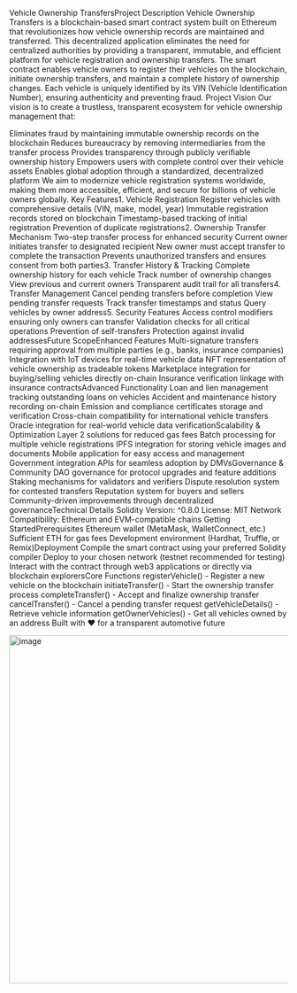 Vehicle Ownership TransfersProject Description
Vehicle Ownership Transfers is a blockchain-based smart contract system built on Ethereum that revolutionizes how vehicle ownership records are maintained and transferred. This decentralized application eliminates the need for centralized authorities by providing a transparent, immutable, and efficient platform for vehicle registration and ownership transfers.
The smart contract enables vehicle owners to register their vehicles on the blockchain, initiate ownership transfers, and maintain a complete history of ownership changes. Each vehicle is uniquely identified by its VIN (Vehicle Identification Number), ensuring authenticity and preventing fraud.
Project Vision
Our vision is to create a trustless, transparent ecosystem for vehicle ownership management that:

Eliminates fraud by maintaining immutable ownership records on the blockchain
Reduces bureaucracy by removing intermediaries from the transfer process
Provides transparency through publicly verifiable ownership history
Empowers users with complete control over their vehicle assets
Enables global adoption through a standardized, decentralized platform
We aim to modernize vehicle registration systems worldwide, making them more accessible, efficient, and secure for billions of vehicle owners globally.
Key Features1. Vehicle Registration
Register vehicles with comprehensive details (VIN, make, model, year)
Immutable registration records stored on blockchain
Timestamp-based tracking of initial registration
Prevention of duplicate registrations2. Ownership Transfer Mechanism
Two-step transfer process for enhanced security
Current owner initiates transfer to designated recipient
New owner must accept transfer to complete the transaction
Prevents unauthorized transfers and ensures consent from both parties3. Transfer History & Tracking
Complete ownership history for each vehicle
Track number of ownership changes
View previous and current owners
Transparent audit trail for all transfers4. Transfer Management
Cancel pending transfers before completion
View pending transfer requests
Track transfer timestamps and status
Query vehicles by owner address5. Security Features
Access control modifiers ensuring only owners can transfer
Validation checks for all critical operations
Prevention of self-transfers
Protection against invalid addressesFuture ScopeEnhanced Features
Multi-signature transfers requiring approval from multiple parties (e.g., banks, insurance companies)
Integration with IoT devices for real-time vehicle data
NFT representation of vehicle ownership as tradeable tokens
Marketplace integration for buying/selling vehicles directly on-chain
Insurance verification linkage with insurance contractsAdvanced Functionality
Loan and lien management tracking outstanding loans on vehicles
Accident and maintenance history recording on-chain
Emission and compliance certificates storage and verification
Cross-chain compatibility for international vehicle transfers
Oracle integration for real-world vehicle data verificationScalability & Optimization
Layer 2 solutions for reduced gas fees
Batch processing for multiple vehicle registrations
IPFS integration for storing vehicle images and documents
Mobile application for easy access and management
Government integration APIs for seamless adoption by DMVsGovernance & Community
DAO governance for protocol upgrades and feature additions
Staking mechanisms for validators and verifiers
Dispute resolution system for contested transfers
Reputation system for buyers and sellers
Community-driven improvements through decentralized governanceTechnical Details
Solidity Version: ^0.8.0
License: MIT
Network Compatibility: Ethereum and EVM-compatible chains
Getting StartedPrerequisites
Ethereum wallet (MetaMask, WalletConnect, etc.)
Sufficient ETH for gas fees
Development environment (Hardhat, Truffle, or Remix)Deployment
Compile the smart contract using your preferred Solidity compiler
Deploy to your chosen network (testnet recommended for testing)
Interact with the contract through web3 applications or directly via blockchain explorersCore Functions
registerVehicle() - Register a new vehicle on the blockchain
initiateTransfer() - Start the ownership transfer process
completeTransfer() - Accept and finalize ownership transfer
cancelTransfer() - Cancel a pending transfer request
getVehicleDetails() - Retrieve vehicle information
getOwnerVehicles() - Get all vehicles owned by an address
Built with ❤️ for a transparent automotive future

<img width="1268" height="629" alt="image" src="https://github.com/user-attachments/assets/e31c6a38-66b6-42a0-b6ec-818b41da6469" />
